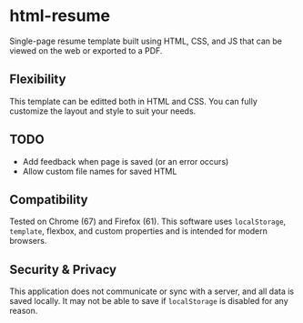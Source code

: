 # html-resume

Single-page resume template built using HTML, CSS, and JS that can be viewed on the web or exported to a PDF.


## Flexibility

This template can be editted both in HTML and CSS. You can fully customize the layout and style to suit your needs.

## TODO

- Add feedback when page is saved (or an error occurs)
- Allow custom file names for saved HTML

## Compatibility

Tested on Chrome (67) and Firefox (61).
This software uses `localStorage`, `template`, flexbox, and custom properties and is intended for modern browsers.

## Security & Privacy

This application does not communicate or sync with a server, and all data is saved locally.
It may not be able to save if `localStorage` is disabled for any reason.
